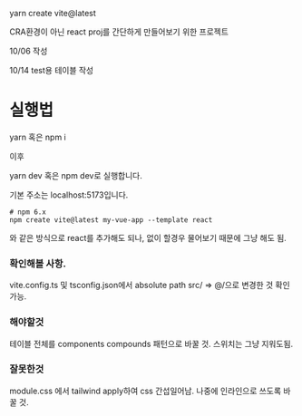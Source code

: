yarn create vite@latest

CRA환경이 아닌 react proj를 간단하게 만들어보기 위한 프로젝트

10/06 작성

10/14 test용 테이블 작성


# 실행법

yarn 혹은 npm i

이후 

yarn dev 혹은 npm dev로 실행합니다.

기본 주소는 localhost:5173입니다.


```
# npm 6.x
npm create vite@latest my-vue-app --template react
```

와 같은 방식으로 react를 추가해도 되나, 없이 할경우 물어보기 때문에 그냥 해도 됨.

### 확인해볼 사항.

vite.config.ts 및 tsconfig.json에서 absolute path src/ => @/으로 변경한 것 확인 가능.




### 해야할것

테이블 전체를 components compounds 패턴으로 바꿀 것. 스위치는 그냥 지워도됨.

### 잘못한것

module.css 에서 tailwind apply하여 css 간섭일어남. 나중에 인라인으로 쓰도록 바꿀 것.